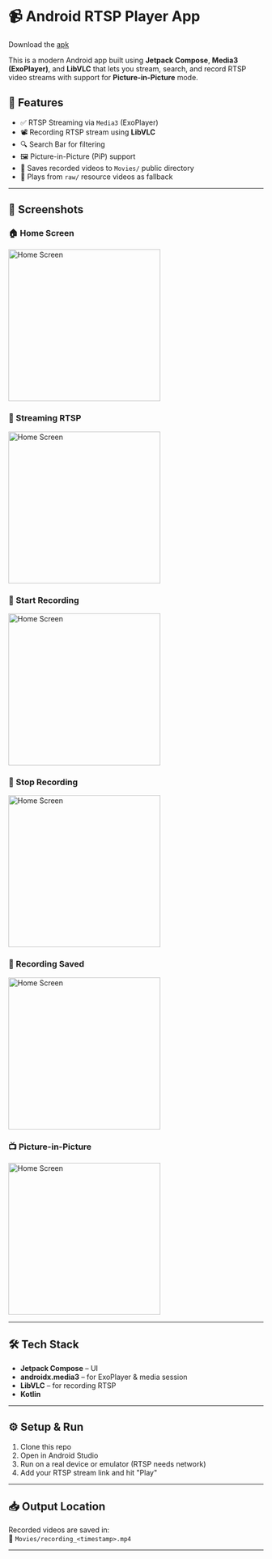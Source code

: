 # 📹 Android RTSP Player App

Download the [apk](https://github.com/by15190/rtsp_client/releases/tag/v1.0.0)

This is a modern Android app built using **Jetpack Compose**, **Media3 (ExoPlayer)**, and **LibVLC** that lets you stream, search, and record RTSP video streams with support for **Picture-in-Picture** mode.



## 🚀 Features

- ✅ RTSP Streaming via `Media3` (ExoPlayer)
- 📽️ Recording RTSP stream using **LibVLC**
- 🔍 Search Bar for filtering
- 🖼️ Picture-in-Picture (PiP) support
- 💾 Saves recorded videos to `Movies/` public directory
- 📁 Plays from `raw/` resource videos as fallback

---

## 📸 Screenshots
### 🏠 Home Screen
<img src="https://github.com/by15190/rtsp_client/blob/master/app/src/main/res/image1.png" alt="Home Screen" width="300"/>


### 🔴 Streaming RTSP
<img src="https://github.com/by15190/rtsp_client/blob/master/app/src/main/res/image2.png" alt="Home Screen" width="300"/>

### 💾 Start Recording 
<img src="https://github.com/by15190/rtsp_client/blob/master/app/src/main/res/image1.png" alt="Home Screen" width="300"/>

### 💾 Stop Recording 
<img src="https://github.com/by15190/rtsp_client/blob/master/app/src/main/res/image4.png" alt="Home Screen" width="300"/>

### 💾 Recording Saved
<img src="https://github.com/by15190/rtsp_client/blob/master/app/src/main/res/image6.png" alt="Home Screen" width="300"/>

### 📺 Picture-in-Picture
<img src="https://github.com/by15190/rtsp_client/blob/master/app/src/main/res/image3.png" alt="Home Screen" width="300"/>

---

## 🛠 Tech Stack

- **Jetpack Compose** – UI
- **androidx.media3** – for ExoPlayer & media session
- **LibVLC** – for recording RTSP
- **Kotlin**

---



## ⚙️ Setup & Run

1. Clone this repo
2. Open in Android Studio
3. Run on a real device or emulator (RTSP needs network)
4. Add your RTSP stream link and hit "Play"

---

## 📥 Output Location

Recorded videos are saved in:  
📁 `Movies/recording_<timestamp>.mp4`

---


